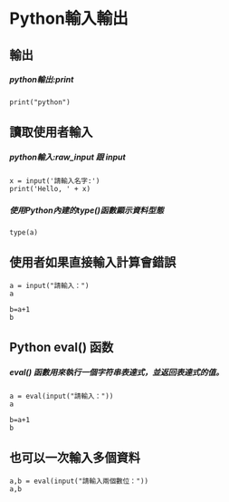 # Python輸入輸出
## 輸出
##### python輸出:print
```
print("python")
```
## 讀取使用者輸入
##### python輸入:raw_input 跟 input
```
x = input('請輸入名字:')
print('Hello, ' + x)
```
##### 使用Python內建的type()函數顯示資料型態
```
type(a)
```
## 使用者如果直接輸入計算會錯誤
```
a = input("請輸入：")
a

b=a+1
b
```
## Python eval() 函数
##### eval() 函數用來執行一個字符串表達式，並返回表達式的值。
```
a = eval(input("請輸入："))
a

b=a+1
b
```
## 也可以一次輸入多個資料
```
a,b = eval(input("請輸入兩個數位："))
a,b
```
